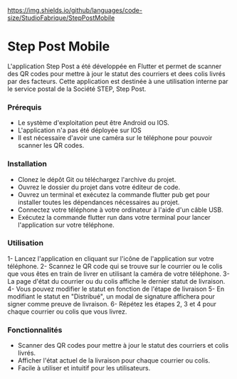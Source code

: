 https://img.shields.io/github/languages/code-size/StudioFabrique/StepPostMobile

# Step Post Mobile

L'application Step Post a été développée en Flutter et permet de scanner des QR codes pour mettre à jour le statut des courriers et dees colis livrés par des facteurs. Cette application est destinée à une utilisation interne par le service postal de la Société STEP, Step Post.

### Prérequis
- Le système d'exploitation peut être Android ou IOS.
- L'application n'a pas été déployée sur IOS
- Il est nécessaire d'avoir une caméra sur le téléphone pour pouvoir scanner les QR codes.

### Installation
- Clonez le dépôt Git ou téléchargez l'archive du projet.
- Ouvrez le dossier du projet dans votre éditeur de code.
- Ouvrez un terminal et exécutez la commande flutter pub get pour installer toutes les dépendances nécessaires au projet.
- Connectez votre téléphone à votre ordinateur à l'aide d'un câble USB.
- Exécutez la commande flutter run dans votre terminal pour lancer l'application sur votre téléphone.

### Utilisation
1- Lancez l'application en cliquant sur l'icône de l'application sur votre téléphone.
2- Scannez le QR code qui se trouve sur le courrier ou le colis que vous êtes en train de livrer en utilisant la caméra de votre téléphone.
3- La page d'état du courrier ou du colis affiche le dernier statut de livraison.
4- Vous pouvez modifier le statut en fonction de l'étape de livraison
5- En modifiant le statut en "Distribué", un modal de signature affichera pour signer comme preuve de livraison.
6- Répétez les étapes 2, 3 et 4 pour chaque courrier ou colis que vous livrez.

### Fonctionnalités
- Scanner des QR codes pour mettre à jour le statut des courriers et colis livrés.
- Afficher l'état actuel de la livraison pour chaque courrier ou colis.
- Facile à utiliser et intuitif pour les utilisateurs.
